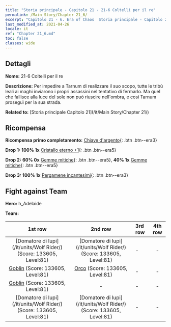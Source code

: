 ```yaml
---
title: "Storia principale - Capitolo 21 - 21-6 Coltelli per il re"
permalink: /Main Story/Chapter 21_6/
excerpt: "Capitolo 21 - 6. Era of Chaos  Storia principale - Capitolo 21_6. 21-6 Coltelli per il re"
last_modified_at: 2021-04-26
locale: it
ref: "Chapter 21_6.md"
toc: false
classes: wide
---
```


## Dettagli

 **Nome:** 21-6 Coltelli per il re

 **Descrizione:** Per impedire a Tarnum di realizzare il suo scopo, tutte le tribù leali ai maghi inviarono i propri assassini nel tentativo di fermarlo. Ma quel che fallisce alla luce del sole non può riuscire nell'ombra, e così Tarnum proseguì per la sua strada.

 **Related to:** [Storia principale Capitolo 21](/it/Main Story/Chapter 21/)

## Ricompensa

 **Ricompensa primo completamento:** [Chiave d'argento](/ItemsIT/con_693/){: .btn .btn--era3}

 **Drop 1:** **100% 1x** [Cristallo eterno +1](/ItemsIT/mat_73/){: .btn .btn--era5}

 **Drop 2:** **60% 0x** [Gemme mitiche](/ItemsIT/mat_65/){: .btn .btn--era5}, **40% 1x** [Gemme mitiche](/ItemsIT/mat_65/){: .btn .btn--era5}

 **Drop 3:** **100% 1x** [Pergamene incantesimi](/ItemsIT/con_694/){: .btn .btn--era3}


## Fight against Team
 **Hero:** h_Adelaide

 **Team:**


  | 1st row | 2nd row | 3rd row | 4th row |
  |:----:|:----:|:----|:----:|
  | [Domatore di lupi](/it/units/Wolf Rider/) (Score: 133605, Level:81)  | [Domatore di lupi](/it/units/Wolf Rider/) (Score: 133605, Level:81)  | - | - |
  | [Goblin](/it/units/Goblin/) (Score: 133605, Level:81)  | [Orco](/it/units/Orc/) (Score: 133605, Level:81)  | - | - |
  | [Goblin](/it/units/Goblin/) (Score: 133605, Level:81)  | - | - | - |
  | [Domatore di lupi](/it/units/Wolf Rider/) (Score: 133605, Level:81)  | [Domatore di lupi](/it/units/Wolf Rider/) (Score: 133605, Level:81)  | - | - |


